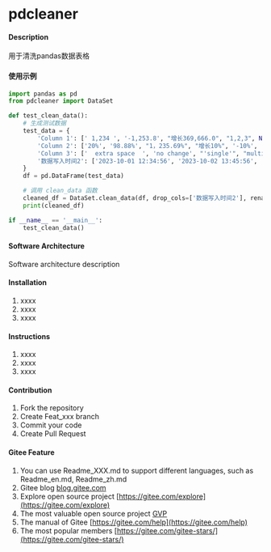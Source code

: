# pdcleaner

#### Description
用于清洗pandas数据表格


#### 使用示例
```python
import pandas as pd
from pdcleaner import DataSet

def test_clean_data():
    # 生成测试数据
    test_data = {
        'Column 1': [' 1,234 ', '-1,253.8', "增长369,666.0", "1,2,3", None, '-'],
        'Column 2': ['20%', '98.88%', "1，235.69%", "增长10%", '-10%', '50%'],
        'Column 3': ['  extra space  ', 'no change', "'single'", "multi\nline\rtext", '1,234.56', '25%'],
        '数据写入时间2': ['2023-10-01 12:34:56', '2023-10-02 13:45:56', '2023-10-03 14:56:57', '2023-10-04 15:07:58', '2023-10-05 16:18:59', '2023-10-06 17:29:60']
    }
    df = pd.DataFrame(test_data)

    # 调用 clean_data 函数
    cleaned_df = DataSet.clean_data(df, drop_cols=['数据写入时间2'], rename_cols={'Column 1': 'New Column 1'}, add_time=True)
    print(cleaned_df)

if __name__ == '__main__':
    test_clean_data()
```
#### Software Architecture
Software architecture description

#### Installation

1.  xxxx
2.  xxxx
3.  xxxx

#### Instructions

1.  xxxx
2.  xxxx
3.  xxxx

#### Contribution

1.  Fork the repository
2.  Create Feat_xxx branch
3.  Commit your code
4.  Create Pull Request


#### Gitee Feature

1.  You can use Readme\_XXX.md to support different languages, such as Readme\_en.md, Readme\_zh.md
2.  Gitee blog [blog.gitee.com](https://blog.gitee.com)
3.  Explore open source project [https://gitee.com/explore](https://gitee.com/explore)
4.  The most valuable open source project [GVP](https://gitee.com/gvp)
5.  The manual of Gitee [https://gitee.com/help](https://gitee.com/help)
6.  The most popular members  [https://gitee.com/gitee-stars/](https://gitee.com/gitee-stars/)

